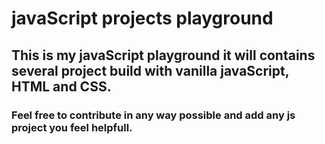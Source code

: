 # javaScript projects playground
## This is my javaScript playground it will contains several project build with vanilla javaScript, HTML and CSS.

### Feel free to contribute in any way possible and add any js project you feel helpfull. #
